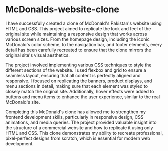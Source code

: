 # McDonalds-website-clone
I have successfully created a clone of McDonald's Pakistan's website using HTML and CSS. This project aimed to replicate the look and feel of the original site while maintaining a responsive design that works across various screen sizes. From the homepage design, including the iconic McDonald's color scheme, to the navigation bar, and footer elements, every detail has been carefully recreated to ensure that the clone mirrors the original site's visual aesthetics.

The project involved implementing various CSS techniques to style the different sections of the website. I used flexbox and grid to ensure a seamless layout, ensuring that all content is perfectly aligned and responsive. I focused on replicating the banners, product displays, and menu sections in detail, making sure that each element was styled to closely match the original site. Additionally, hover effects were added to buttons and menu items to enhance the user experience, similar to the real McDonald's site.

Completing this McDonald's clone has allowed me to strengthen my frontend development skills, particularly in responsive design, CSS animations, and media queries. The project provided valuable insight into the structure of a commercial website and how to replicate it using only HTML and CSS. This clone demonstrates my ability to recreate professional, pixel-perfect designs from scratch, which is essential for modern web development.
